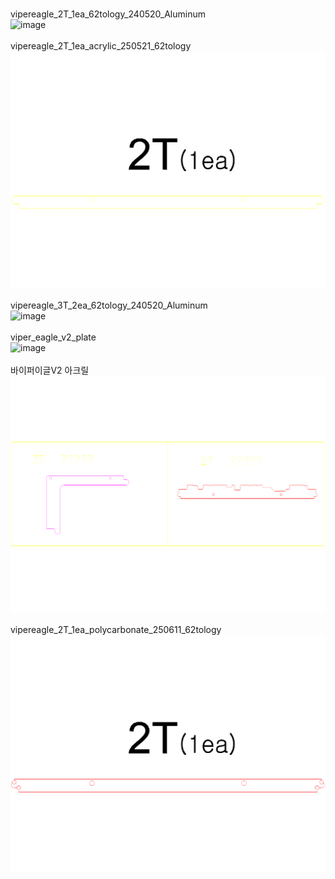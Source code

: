 <br/>vipereagle_2T_1ea_62tology_240520_Aluminum<br/>![image](./vipereagle_2T_1ea_62tology_240520_Aluminum.png)<br/>
<br/>vipereagle_2T_1ea_acrylic_250521_62tology<br/>![image](./vipereagle_2T_1ea_acrylic_250521_62tology.png)<br/>
<br/>vipereagle_3T_2ea_62tology_240520_Aluminum<br/>![image](./vipereagle_3T_2ea_62tology_240520_Aluminum.png)<br/>
<br/>viper_eagle_v2_plate<br/>![image](./viper_eagle_v2_plate.png)<br/>
<br/>바이퍼이글V2 아크릴<br/>![image](./바이퍼이글V2%20아크릴.png)<br/>
<br/>vipereagle_2T_1ea_polycarbonate_250611_62tology<br/>![image](./vipereagle_2T_1ea_polycarbonate_250611_62tology.png)<br/>
